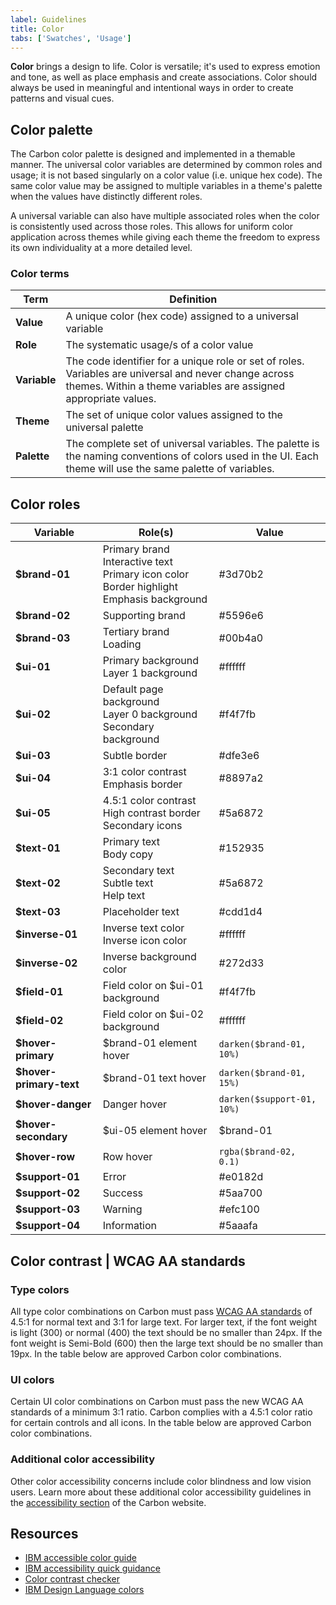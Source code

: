 ```yaml
---
label: Guidelines
title: Color
tabs: ['Swatches', 'Usage']
---
```


<page-intro>**Color** brings a design to life. Color is versatile; it's used to express emotion and tone, as well as place emphasis and create associations. Color should always be used in meaningful and intentional ways in order to create patterns and visual cues.</page-intro>

## Color palette

The Carbon color palette is designed and implemented in a themable manner. The universal color variables are determined by common roles and usage; it is not based singularly on a color value (i.e. unique hex code). The same color value may be assigned to multiple variables in a theme's palette when the values have distinctly different roles.

A universal variable can also have multiple associated roles when the color is consistently used across those roles. This allows for uniform color application across themes while giving each theme the freedom to express its own individuality at a more detailed level.

### Color terms

| Term         | Definition                                                                                                                                                               |
| ------------ | ------------------------------------------------------------------------------------------------------------------------------------------------------------------------ |
| **Value**    | A unique color (hex code) assigned to a universal variable                                                                                                               |
| **Role**     | The systematic usage/s of a color value                                                                                                                                  |
| **Variable** | The code identifier for a unique role or set of roles. Variables are universal and never change across themes. Within a theme variables are assigned appropriate values. |
| **Theme**    | The set of unique color values assigned to the universal palette                                                                                                         |
| **Palette**  | The complete set of universal variables. The palette is the naming conventions of colors used in the UI. Each theme will use the same palette of variables.              |

## Color roles

| Variable       | Role(s)                                                                                                             | Value   |
| -------------- | ------------------------------------------------------------------------------------------------------------------- | ------- |
| **$brand-01**   | Primary brand <br /> Interactive text <br /> Primary icon color <br /> Border highlight <br /> Emphasis background | <color-block>#3d70b2</color-block> |
| **$brand-02**   | Supporting brand                                                                                                   | <color-block>#5596e6</color-block> |
| **$brand-03**   | Tertiary brand <br /> Loading                                                                                      | <color-block>#00b4a0</color-block> |
| **$ui-01**      | Primary background <br /> Layer 1 background                                                                       | <color-block>#ffffff</color-block> |
| **$ui-02**      | Default page background <br /> Layer 0 background <br /> Secondary background                                      | <color-block>#f4f7fb</color-block> |
| **$ui-03**      | Subtle border                                                                                                      | <color-block>#dfe3e6</color-block> |
| **$ui-04**      | 3:1 color contrast <br /> Emphasis border                                                                          | <color-block>#8897a2</color-block> |
| **$ui-05**      | 4.5:1 color contrast <br /> High contrast border <br /> Secondary icons                                            | <color-block>#5a6872</color-block> |
| **$text-01**    | Primary text <br /> Body copy                                                                                      | <color-block>#152935</color-block> |
| **$text-02**    | Secondary text <br /> Subtle text <br /> Help text                                                                 | <color-block>#5a6872</color-block> |
| **$text-03**    | Placeholder text                                                                                                   | <color-block>#cdd1d4</color-block> |
| **$inverse-01** | Inverse text color <br /> Inverse icon color                                                                       | <color-block>#ffffff</color-block> |
| **$inverse-02** | Inverse background color                                                                                           | <color-block>#272d33</color-block> |
| **$field-01**   | Field color on $ui-01 background                                                                                   | <color-block>#f4f7fb</color-block> |
| **$field-02**   | Field color on $ui-02 background                                                                                   | <color-block>#ffffff</color-block> |
| **$hover-primary** | $brand-01 element hover                                                                                         | `darken($brand-01, 10%)` |
| **$hover-primary-text** | $brand-01 text hover                                                                                       | `darken($brand-01, 15%)` |
| **$hover-danger** | Danger hover                                                                                                     | `darken($support-01, 10%)` |
| **$hover-secondary** | $ui-05 element hover                                                                                          | $brand-01|
| **$hover-row** | Row hover                                                                                                           | `rgba($brand-02, 0.1)` |
| **$support-01** | Error                                                                                                              | <color-block>#e0182d</color-block> |
| **$support-02** | Success                                                                                                            | <color-block>#5aa700</color-block> |
| **$support-03** | Warning                                                                                                            | <color-block>#efc100</color-block> |
| **$support-04** | Information                                                                                                        | <color-block>#5aaafa</color-block> |

## Color contrast | WCAG AA standards

### Type colors

<p>All type color combinations on Carbon must pass <a href="https://www.w3.org/TR/UNDERSTANDING-WCAG20/visual-audio-contrast-contrast.html" target=blank>WCAG AA standards</a> of 4.5:1 for normal text and 3:1 for large text. For larger text, if the font weight is light (300) or normal (400) the text should be no smaller than 24px. If the font weight is Semi-Bold (600) then the large text should be no smaller than 19px. In the table below are approved Carbon color combinations.</p>

<div data-insert-component="ColorContrast"></div>

### UI colors

Certain UI color combinations on Carbon must pass the new WCAG AA standards of a minimum 3:1 ratio. Carbon complies with a 4.5:1 color ratio for certain controls and all icons. In the table below are approved Carbon color combinations.

<div data-insert-component="UIColorContrast"></div>

### Additional color accessibility

Other color accessibility concerns include color blindness and low vision users. Learn more about these additional color accessibility guidelines in the [accessibility section](http://carbondesignsystem.com/guidelines/accessibility/color) of the Carbon website.

## Resources

* <a href="https://www.w3.org/TR/UNDERSTANDING-WCAG20/visual-audio-contrast-contrast.html" target=blank>IBM accessible color guide</a>
* <a href="https://w3.ibm.com/able/devtest/quick/" target=blank>IBM accessibility quick guidance</a>
* <a href="https://marijohannessen.github.io/color-contrast-checker/" target=blank>Color contrast checker</a>
* <a href="https://www.ibm.com/design/language/resources/color-library" target=blank>IBM Design Language colors</a>

